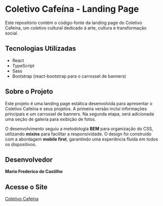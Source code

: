 # Coletivo Cafeína - Landing Page

Este repositório contém o código-fonte da landing page do Coletivo Cafeína, um coletivo cultural dedicado à arte, cultura e transformação social.

## Tecnologias Utilizadas
- React
- TypeScript
- Sass
- Bootstrap (react-bootstrap para o carrossel de banners)

## Sobre o Projeto
Este projeto é uma landing page estática desenvolvida para apresentar o Coletivo Cafeína e seus projetos. A primeira versão inclui informações principais e um carrossel de banners. Na segunda etapa, será adicionada uma seção de galeria para exibição de fotos.

O desenvolvimento seguiu a metodologia **BEM** para organização do CSS, utilizando **mixins** para facilitar a responsividade. O design foi construído com a abordagem **mobile first**, garantindo uma experiência fluida em todos os dispositivos.

## Desenvolvedor
**Mario Frederico de Castilho**

## Acesse o Site
[Coletivo Cafeína](https://coletivocafeina.netlify.app/)
